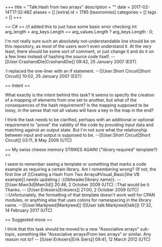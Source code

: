+++
title = "Talk:Hash from two arrays"
description = ""
date = 2017-02-14T17:32:48Z
aliases = []
[extra]
id = 1785
[taxonomies]
categories = []
tags = []
+++

== C# ==
 //I added this to just have some basic error checking
 int arg_length = arg_keys.Length == arg_values.Length ? arg_keys.Length : 0;

I'm not really sure such an absolutely not-understandable line should be on this repository, as most of the users won't even understand it. At the very least, there should be some sort of comment, or just change it and do it on a few lines instead of hashing the source code itself.
--[[User:CrashandDie|CrashandDie]] 09:42, 25 January 2007 (EST)

:I replaced the one-liner with an if statement. --[[User:Short Circuit|Short Circuit]] 10:02, 25 January 2007 (EST)

== Intent ==

What exactly is the intent behind this task?  It seems to specify the creation of a mapping of elements from one set to another, but what of the consequences of the hash requirement?  Is the mapping supposed to be lossy, in the sense that not all values will have a key in the map in the end?

I think the task needs to be clarified, perhaps with an additional or optional requirement to "prove" the validity of the code by providing input data and matching against an output state.  But I'm not sure what the relationship between input and output is supposed to be. --[[User:Short Circuit|Short Circuit]] 03:11, 8 May 2009 (UTC)

== My swiss cheese memory STRIKES AGAIN! ("library required" template?) ==

I seem to remember seeing a template or something that marks a code example as requiring a certain library. Am I remembering wrong? (If not, the first line of [[Creating a Hash from Two Arrays#Visual_Basic|the VB example]] needs updating.)
:<nowiki>{{libheader|library name}}</nowiki>. --[[User:Mwn3d|Mwn3d]] 20:46, 2 October 2009 (UTC)
::That would be it. Thanks. -- [[User:Eriksiers|Eriksiers]] 21:00, 2 October 2009 (UTC)
:::Unfortunately, the formatting of that template doesn't work well for CPAN modules, or anything else that uses colons for namespacing in the library name. --[[User:Markjreed|Markjreed]] ([[User talk:Markjreed|talk]]) 17:32, 14 February 2017 (UTC)

== Suggested move ==

I think that this task should be moved to a new "Associative arrays" sub-topic, something like "Associative arrays/From two arrays" or similar. Any reason not to? -- [[User:Eriksiers|Erik Siers]] 09:41, 12 March 2012 (UTC)
